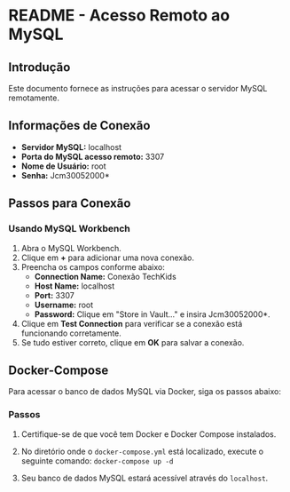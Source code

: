 # README - Acesso Remoto ao MySQL

## Introdução
Este documento fornece as instruções para acessar o servidor MySQL remotamente.

## Informações de Conexão
- **Servidor MySQL:** localhost
- **Porta do MySQL acesso remoto:** 3307
- **Nome de Usuário:** root
- **Senha:** Jcm30052000*

## Passos para Conexão

### Usando MySQL Workbench
1. Abra o MySQL Workbench.
2. Clique em **+** para adicionar uma nova conexão.
3. Preencha os campos conforme abaixo:
   - **Connection Name:** Conexão TechKids
   - **Host Name:** localhost
   - **Port:** 3307
   - **Username:** root
   - **Password:** Clique em "Store in Vault..." e insira Jcm30052000*.
4. Clique em **Test Connection** para verificar se a conexão está funcionando corretamente.
5. Se tudo estiver correto, clique em **OK** para salvar a conexão.

## Docker-Compose

Para acessar o banco de dados MySQL via Docker, siga os passos abaixo:

### Passos

1. Certifique-se de que você tem Docker e Docker Compose instalados.
2. No diretório onde o `docker-compose.yml` está localizado, execute o seguinte comando:
    `docker-compose up -d`


3. Seu banco de dados MySQL estará acessível através do `localhost`.
